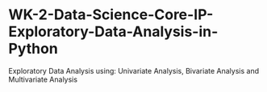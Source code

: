 # WK-2-Data-Science-Core-IP-Exploratory-Data-Analysis-in-Python
Exploratory Data Analysis using: Univariate Analysis, Bivariate Analysis and Multivariate Analysis
